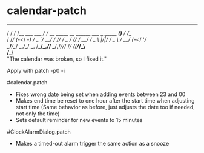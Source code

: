 calendar-patch
==============

  __  __               __                                               _     __     
 / / / /__ ___   ___ _/ /_  __ _____  __ ______  ___ _    _____    ____(_)__ / /__   
/ /_/ (_-</ -_) / _ `/ __/ / // / _ \/ // / __/ / _ \ |/|/ / _ \  / __/ (_-</  '_/   
\____/___/\__/  \_,_/\__/  \_, /\___/\_,_/_/    \___/__,__/_//_/ /_/ /_/___/_/\_\    
                          /___/                                                      
"The calendar was broken, so I fixed it."

Apply with patch -p0 -i <patchfile>

#calendar.patch
 - Fixes wrong date being set when adding events between 23 and 00
 - Makes end time be reset to one hour after the start time when adjusting start time
    (Same behavior as before, just adjusts the date too if needed, not only the time)
 - Sets default reminder for new events to 15 minutes

#ClockAlarmDialog.patch
 - Makes a timed-out alarm trigger the same action as a snooze
 

